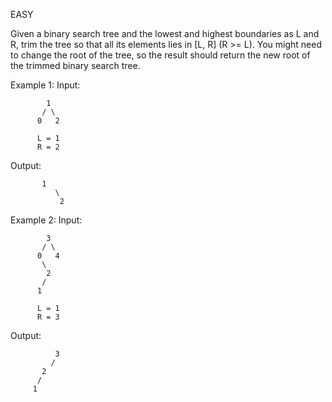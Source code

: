 EASY

Given a binary search tree and the lowest and highest boundaries as L and R, trim the tree so that all its elements lies in [L, R] (R >= L). You might need to change the root of the tree, so the result should return the new root of the trimmed binary search tree.

Example 1:
Input: 

		    1
		   / \
		  0   2

		  L = 1
		  R = 2

Output:

		   1
		      \
		       2

Example 2:
Input: 

		    3
		   / \
		  0   4
		   \
		    2
		   /
		  1

		  L = 1
		  R = 3


Output:

		      3
		     / 
		   2   
		  /
		 1
